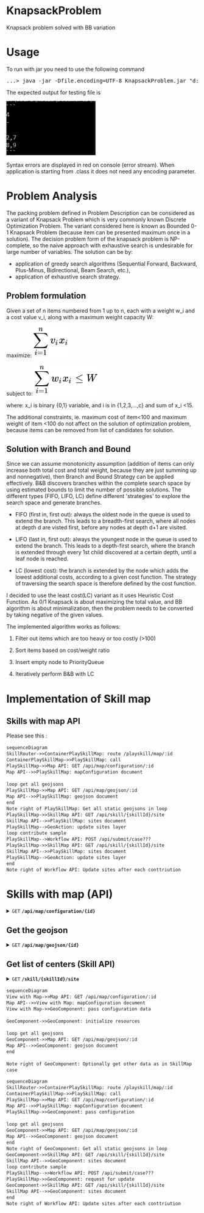 # KnapsackProblem
Knapsack problem solved with BB variation

# Usage 

To run with jar you need to use the following command
<pre>
...> java -jar -Dfile.encoding=UTF-8 KnapsackProblem.jar "d:/path/sampleInput.txt"
</pre>


The expected output for testing file is 


![Output](output.JPG)

Syntax errors are displayed in red on console (error stream).
When application is starting from .class it does not need any encoding parameter. 

# Problem Analysis 

The packing problem defined in Problem Description can be considered as a variant of Knapsack Problem which is very commonly known 
Discrete Optimization Problem. The variant considered here is known as Bounded 0-1 Knapsack Problem (because item can be presented maximum once in a solution).
The decision problem form of the knapsack problem is NP-complete, so the naive approach with exhaustive search is undesirable 
for large number of variables. The solution can be by:
- application of greedy search algorithms (Sequential Forward, Backward, Plus-Minus, Bidirectional, Beam Search, etc.),
- application of exhaustive search strategy.

## Problem formulation
Given a set of n items numbered from 1 up to n, each with a weight w_i and a cost value v_i, along with a maximum weight capacity W:

maximize: ![Formula](85620037d368d2136fb3361702df6a489416931b.svg)


subject to: ![Formula](dd6e7c9bca4397980976ea6d19237500ce3b8176.svg)


where: x_i is binary {0,1} variable, and i is in {1,2,3,...,c} and sum of x_i <15.




The additional constraints, ie.  maximum cost of item<100  and maximum weight of item <100 do not affect on the solution of optimization problem, because items can be removed from list of candidates for solution.

## Solution with Branch and Bound
Since we can assume monotonicity assumption (addition of items can only increase both total cost and total weight, because they are just summing up and nonnegative), then Branch and Bound Strategy can be applied effectively. 
B&B discovers branches within the complete search space by using estimated bounds to limit the number of possible solutions. The different types (FIFO, LIFO, LC) define different 'strategies' to explore the search space and generate branches.

* FIFO (first in, first out): always the oldest node in the queue is used to extend the branch. This leads to a breadth-first search, where all nodes at depth d are visted first, before any nodes at depth d+1 are visited.

* LIFO (last in, first out): always the youngest node in the queue is used to extend the branch. This leads to a depth-first search, where the branch is extended through every 1st child discovered at a certain depth, until a leaf node is reached.

* LC (lowest cost): the branch is extended by the node which adds the lowest additional costs, according to a given cost function. The strategy of traversing the search space is therefore defined by the cost function.


I decided  to use  the least cost(LC) variant as it uses Heuristic Cost Function. 
As 0/1 Knapsack is about maximizing the total value, and BB algorithm is about minimalization, then the problem needs to be converted by taking negative of the given values. 

The implemented algorithm works as follows:

 1. Filter out items which are too heavy or too costly (>100)

 2. Sort items based on cost/weight ratio

 3. Insert empty node to PriorityQueue

 4. Iteratively perform B&B with LC 


# Implementation of Skill map

## Skills with map API
Please see this :


```mermaid
sequenceDiagram
SkillRouter->>ContainerPlaySkillMap: route /playskill/map/:id
ContainerPlaySkillMap->>PlaySkillMap: call
PlaySkillMap->>Map API: GET /api/map/configuration/:id
Map API-->>PlaySkillMap: mapConfiguration document

loop get all geojsons
PlaySkillMap->>Map API: GET /api/map/geojson/:id
Map API-->>PlaySkillMap: geojson document
end
Note right of PlaySkillMap: Get all static geojsons in loop
PlaySkillMap->>SkillMap API: GET /api/skill/{skillId}/site 
SkillMap API-->>PlaySkillMap: sites document
PlaySkillMap-->GeoAction: update sites layer
loop contribute sample 
PlaySkillMap-->Workflow API: POST /api/submit/case???
PlaySkillMap->>SkillMap API: GET /api/skill/{skillId}/site 
SkillMap API-->>PlaySkillMap: sites document
PlaySkillMap-->GeoAction: update sites layer
end
Note right of Workflow API: Update sites after each conttriution
```

# Skills with map (API)


<details>
 <summary><code>GET</code> <code><b>/api/map/configuration/{id}</b></code></summary>

Get configuration for geo component. 

        {
            "uuid":"cc8ee452-7fa4-4ccd-bb67-14f6923f1af6",
            "configuration": {           
                "width": "600px",
                "height": "400px",
                "center": [51, 11],
                "zoom": 4,
                "basemap": "gray-vector",
                "viewType": "scene",
                "uiComponents":["attribution"],
                "layers": {
                                  "url": "/dist/jsonDocs/geojson/Europe.geojson",
                                  "renderer": {
                                      "type": "simple",
                                      "symbol": {
                                          "type": "simple-fill",
                                          "color": [
                                              251,
                                              154,
                                              153,
                                              1
                                          ],
                                          "style": "solid",
                                          "outline": {
                                              "width": 1.5,
                                              "color": [
                                                  251,
                                                  154,
                                                  153,
                                                  1
                                              ]
                                          }
                                      }
                                  },
                                  "title": "Europe"
                              },               
            }
        }
    
##### Parameters

> | name      |  type     | data type               | description                                                           |
> |-----------|-----------|-------------------------|-----------------------------------------------------------------------|
> | id      |  required | string  | The map configuration UUID  |


##### Responses

> | http code     | content-type                      | response                                                            |
> |---------------|-----------------------------------|---------------------------------------------------------------------|
> | `200`         | `application/json`        | `{"id":"", map: {"siteId": "uuid", "numberOfCases": 2}`                                |
> | `400`         | `application/json`                | `{"code":"400","message":"Bad Request"}`                            |

</details>


## Get the geojson

<details>
 <summary><code>GET</code> <code><b>/api/map/geojson/{id}</b></code></summary>

Get static geojson file from backend.

##### Parameters

> | name      |  type     | data type               | description                                                           |
> |-----------|-----------|-------------------------|-----------------------------------------------------------------------|
> | id      |  required | string  | The geojson UUID  |



##### Responses

> | http code     | content-type                      | response                                                            |
> |---------------|-----------------------------------|---------------------------------------------------------------------|
> | `200`         | `application/json`        | `{"id":"123aaf-22-6454", "data":"{geojson}"}` |
> | `400`         | `application/json`                | `{"code":"400","message":"Bad Request"}`                            |                                                      

</details>

## Get list of centers (Skill API)

<details>
 <summary><code>GET</code> <code><b>/skill/{skillId}/site</b></code> </summary>

Only compatible with skills having the type "map".

##### Parameters

> | name      |  type     | data type               | description                                                           |
> |-----------|-----------|-------------------------|-----------------------------------------------------------------------|
> | skillId      |  required | string  | The skill UUID  |


##### Responses

> | http code     | content-type                      | response                                                            |
> |---------------|-----------------------------------|---------------------------------------------------------------------|
> | `200`         | `application/json`        | `{"map": [ {"siteId": "uuid", "cases": [{"key": "case1", "available": true}]}]}`                                |
> | `400`         | `application/json`                | `{"code":"400","message":"Bad Request"}`                            |

</details>

```mermaid
sequenceDiagram
View with Map->>Map API: GET /api/map/configuration/:id
Map API-->>View with Map: mapConfiguration document
View with Map->>GeoComponent: pass configuration data

GeoComponent->>GeoComponent: initialize resources

loop get all geojsons
GeoComponent->>Map API: GET /api/map/geojson/:id
Map API-->>GeoComponent: geojson document
end

Note right of GeoComponent: Optionally get other data as in SkillMap case
```

```mermaid
sequenceDiagram
SkillRouter->>ContainerPlaySkillMap: route /playskill/map/:id
ContainerPlaySkillMap->>PlaySkillMap: call
PlaySkillMap->>Map API: GET /api/map/configuration/:id
Map API-->>PlaySkillMap: mapConfiguration document
PlaySkillMap->>GeoComponent: pass configuration

loop get all geojsons
GeoComponent->>Map API: GET /api/map/geojson/:id
Map API-->>GeoComponent: geojson document
end
Note right of GeoComponent: Get all static geojsons in loop
GeoComponent->>SkillMap API: GET /api/skill/{skillId}/site 
SkillMap API-->>GeoComponent: sites document
loop contribute sample
PlaySkillMap-->>Workflow API: POST /api/submit/case???
PlaySkillMap->>GeoComponent: request for update 
GeoComponent->>SkillMap API: GET /api/skill/{skillId}/site 
SkillMap API-->>GeoComponent: sites document
end
Note right of Workflow API: Update sites after each conttriution
```

